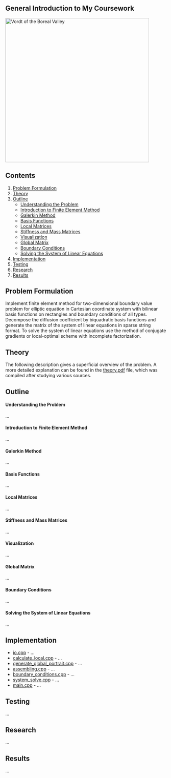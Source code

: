 ## General Introduction to My Coursework
<a href="https://www.youtube.com/watch?v=nxXcuDAv7Ss&t=107s"><img src="https://github.com/lenferdetroud/misc/blob/master/university/vordt_of_the_boreal_valley.png" alt="Vordt of the Boreal Valley" width="450"/></a>  

## Contents
1. [Problem Formulation](https://github.com/lenferdetroud/finite-element-method#problem-formulation)
2. [Theory](https://github.com/lenferdetroud/finite-element-method#theory)
3. [Outline](https://github.com/lenferdetroud/finite-element-method#outline)
    * [Understanding the Problem](https://github.com/lenferdetroud/finite-element-method#understanding-the-problem)
    * [Introduction to Finite Element Method](https://github.com/lenferdetroud/finite-element-method#introduction-to-finite-element-method)
    * [Galerkin Method](https://github.com/lenferdetroud/finite-element-method#galerkin-method)
    * [Basis Functions](https://github.com/lenferdetroud/finite-element-method#basis-functions)
    * [Local Matrices](https://github.com/lenferdetroud/finite-element-method#local-matrices)
    * [Stiffness and Mass Matrices](https://github.com/lenferdetroud/finite-element-method#stiffness-and-mass-matrices)
    * [Visualization](https://github.com/lenferdetroud/finite-element-method#visualization)
    * [Global Matrix](https://github.com/lenferdetroud/finite-element-method#assembling-the-global-matrix)
    * [Boundary Conditions](https://github.com/lenferdetroud/finite-element-method#boundary-conditions)
    * [Solving the System of Linear Equations](https://github.com/lenferdetroud/finite-element-method#solving-the-system-of-linear-equations)
4. [Implementation](https://github.com/lenferdetroud/finite-element-method#implementation)
5. [Testing](https://github.com/lenferdetroud/finite-element-method#testing)
6. [Research](https://github.com/lenferdetroud/finite-element-method#research)
7. [Results](https://github.com/lenferdetroud/finite-element-method#results)

## Problem Formulation
Implement finite element method for two-dimensional boundary value problem for elliptic equation in Cartesian coordinate system with bilinear basis functions on rectangles and boundary conditions of all types. Decompose the diffusion coefficient by biquadratic basis functions and generate the matrix of the system of linear equations in sparse string format. To solve the system of linear equations use the method of conjugate gradients or local-optimal scheme with incomplete factorization.
## Theory
The following description gives a superficial overview of the problem. A more detailed explanation can be found in the [theory.pdf](https://github.com/lenferdetroud/finite-element-method/tree/main/theory.pdf) file, which was compiled after studying various sources.
## Outline
#### Understanding the Problem
...
#### Introduction to Finite Element Method
...
#### Galerkin Method
...
#### Basis Functions 
...
#### Local Matrices
...
#### Stiffness and Mass Matrices
...
#### Visualization
...
#### Global Matrix
...
#### Boundary Conditions 
...
#### Solving the System of Linear Equations
...
## Implementation
- [io.cpp](https://github.com/lenferdetroud/finite-element-method/blob/main/io.cpp) - ...  
- [calculate\_local.cpp](https://github.com/lenferdetroud/finite-element-method/blob/main/calculate_local.cpp) - ...   
- [generate\_global\_portrait.cpp](https://github.com/lenferdetroud/finite-element-method/blob/main/generate_global_portrait.cpp) - ...  
- [assembling.cpp](https://github.com/lenferdetroud/finite-element-method/blob/main/assembling.cpp) - ...  
- [boundary\_conditions.cpp](https://github.com/lenferdetroud/finite-element-method/blob/main/boundary_conditions.cpp) - ...  
- [system\_solve.cpp](https://github.com/lenferdetroud/finite-element-method/blob/main/system_solve.cpp) - ...  
- [main.cpp](https://github.com/lenferdetroud/finite-element-method/blob/main/main.cpp) - ...  
## Testing
...
## Research
...
## Results
...
